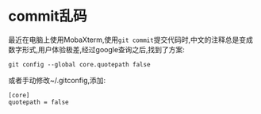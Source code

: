 # commit乱码
最近在电脑上使用MobaXterm,使用`git commit`提交代码时,中文的注释总是变成数字形式,用户体验极差,经过google查询之后,找到了方案:
```
git config --global core.quotepath false
```
或者手动修改~/.gitconfig,添加:
```
[core]
quotepath = false
```
